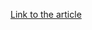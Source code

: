 [Link to the article](https://www.akamai.com/blog/security-research/2023/oct/akamai-perspective-patch-tuesday-october-2023)
